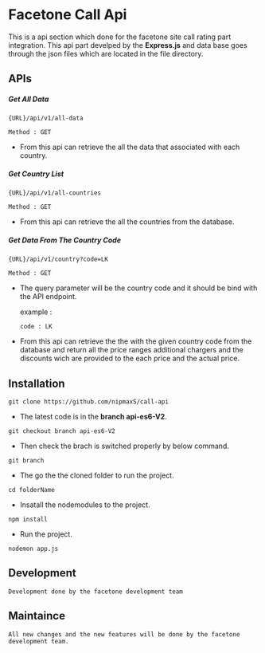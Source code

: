 # Facetone Call Api

This is a api section which done for the facetone site call rating part integration. This api part develped by the **Express.js** and data base goes through the json files which are located in the file directory.

## APIs

##### Get All Data
`{URL}/api/v1/all-data`

 `Method : GET`

- From this api can retrieve the all the data that associated with each country.

##### Get Country List
`{URL}/api/v1/all-countries`

`Method : GET`

- From this api can retrieve the all the countries from the database.

##### Get Data From The Country Code
`{URL}/api/v1/country?code=LK`

`Method : GET`

- The query parameter will be the country code and it should be bind with the API endpoint.

	example : 

	`code : LK`

- From this api can retrieve the the with the given country code from the database and return all the price ranges additional chargers and the discounts wich are provided to the each price and the actual price.


## Installation

`git clone https://github.com/nipmaxS/call-api`

- The latest code is in the **branch api-es6-V2**.

`git checkout branch api-es6-V2 `

- Then check the brach is switched properly by below command.

`git branch`

- The go the the cloned folder to run the project.

`cd folderName`

- Insatall the nodemodules to the project.

`npm install`

- Run the project.

`nodemon app.js`

## Development

	Development done by the facetone development team

## Maintaince

	All new changes and the new features will be done by the facetone development team.




